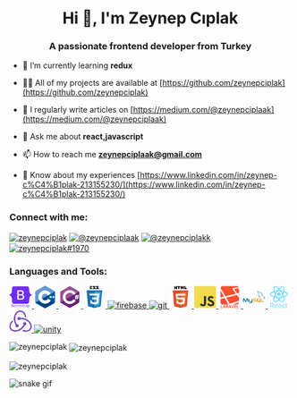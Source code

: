 
<h1 align="center">Hi 👋, I'm Zeynep Cıplak</h1>
<h3 align="center">A passionate frontend developer from Turkey</h3>



- 🌱 I’m currently learning **redux**

- 👨‍💻 All of my projects are available at [https://github.com/zeynepciplak](https://github.com/zeynepciplak)

- 📝 I regularly write articles on [https://medium.com/@zeynepciplaak](https://medium.com/@zeynepciplaak)

- 💬 Ask me about **react,javascript**

- 📫 How to reach me **zeynepciplaak@gmail.com**

- 📄 Know about my experiences [https://www.linkedin.com/in/zeynep-c%C4%B1plak-213155230/](https://www.linkedin.com/in/zeynep-c%C4%B1plak-213155230/)

<h3 align="left">Connect with me:</h3>
<p align="left">
<a href="https://linkedin.com/in/zeynepciplak" target="blank"><img align="center" src="https://raw.githubusercontent.com/rahuldkjain/github-profile-readme-generator/master/src/images/icons/Social/linked-in-alt.svg" alt="zeynepciplak" height="30" width="40" /></a>
<a href="https://medium.com/@zeynepciplaak" target="blank"><img align="center" src="https://raw.githubusercontent.com/rahuldkjain/github-profile-readme-generator/master/src/images/icons/Social/medium.svg" alt="@zeynepciplaak" height="30" width="40" /></a>
<a href="https://www.youtube.com/c/@zeynepciplakk" target="blank"><img align="center" src="https://raw.githubusercontent.com/rahuldkjain/github-profile-readme-generator/master/src/images/icons/Social/youtube.svg" alt="@zeynepciplakk" height="30" width="40" /></a>
<a href="https://discord.gg/zeynepciplak#1970" target="blank"><img align="center" src="https://raw.githubusercontent.com/rahuldkjain/github-profile-readme-generator/master/src/images/icons/Social/discord.svg" alt="zeynepciplak#1970" height="30" width="40" /></a>
</p>

<h3 align="left">Languages and Tools:</h3>
<p align="left"> <a href="https://getbootstrap.com" target="_blank" rel="noreferrer"> <img src="https://raw.githubusercontent.com/devicons/devicon/master/icons/bootstrap/bootstrap-plain-wordmark.svg" alt="bootstrap" width="40" height="40"/> </a> <a href="https://www.w3schools.com/cpp/" target="_blank" rel="noreferrer"> <img src="https://raw.githubusercontent.com/devicons/devicon/master/icons/cplusplus/cplusplus-original.svg" alt="cplusplus" width="40" height="40"/> </a> <a href="https://www.w3schools.com/cs/" target="_blank" rel="noreferrer"> <img src="https://raw.githubusercontent.com/devicons/devicon/master/icons/csharp/csharp-original.svg" alt="csharp" width="40" height="40"/> </a> <a href="https://www.w3schools.com/css/" target="_blank" rel="noreferrer"> <img src="https://raw.githubusercontent.com/devicons/devicon/master/icons/css3/css3-original-wordmark.svg" alt="css3" width="40" height="40"/> </a> <a href="https://firebase.google.com/" target="_blank" rel="noreferrer"> <img src="https://www.vectorlogo.zone/logos/firebase/firebase-icon.svg" alt="firebase" width="40" height="40"/> </a> <a href="https://git-scm.com/" target="_blank" rel="noreferrer"> <img src="https://www.vectorlogo.zone/logos/git-scm/git-scm-icon.svg" alt="git" width="40" height="40"/> </a> <a href="https://www.w3.org/html/" target="_blank" rel="noreferrer"> <img src="https://raw.githubusercontent.com/devicons/devicon/master/icons/html5/html5-original-wordmark.svg" alt="html5" width="40" height="40"/> </a> <a href="https://developer.mozilla.org/en-US/docs/Web/JavaScript" target="_blank" rel="noreferrer"> <img src="https://raw.githubusercontent.com/devicons/devicon/master/icons/javascript/javascript-original.svg" alt="javascript" width="40" height="40"/> </a> <a href="https://laravel.com/" target="_blank" rel="noreferrer"> <img src="https://raw.githubusercontent.com/devicons/devicon/master/icons/laravel/laravel-plain-wordmark.svg" alt="laravel" width="40" height="40"/> </a> <a href="https://www.mysql.com/" target="_blank" rel="noreferrer"> <img src="https://raw.githubusercontent.com/devicons/devicon/master/icons/mysql/mysql-original-wordmark.svg" alt="mysql" width="40" height="40"/> </a> <a href="https://reactjs.org/" target="_blank" rel="noreferrer"> <img src="https://raw.githubusercontent.com/devicons/devicon/master/icons/react/react-original-wordmark.svg" alt="react" width="40" height="40"/> </a> <a href="https://redux.js.org" target="_blank" rel="noreferrer"> <img src="https://raw.githubusercontent.com/devicons/devicon/master/icons/redux/redux-original.svg" alt="redux" width="40" height="40"/> </a> <a href="https://unity.com/" target="_blank" rel="noreferrer"> <img src="https://www.vectorlogo.zone/logos/unity3d/unity3d-icon.svg" alt="unity" width="40" height="40"/> </a> </p>

<p><img align="left" src="https://github-readme-stats.vercel.app/api/top-langs?username=zeynepciplak&show_icons=true&locale=en&layout=compact" alt="zeynepciplak" /></p>

<p>&nbsp;<img align="center" src="https://github-readme-stats.vercel.app/api?username=zeynepciplak&show_icons=true&locale=en" alt="zeynepciplak" /></p>

<p><img align="center" src="https://github-readme-streak-stats.herokuapp.com/?user=zeynepciplak&" alt="zeynepciplak" /></p>



![snake gif](https://github.com/zeynepciplak/zeynepciplak/blob/output/github-contribution-grid-snake.gif)
